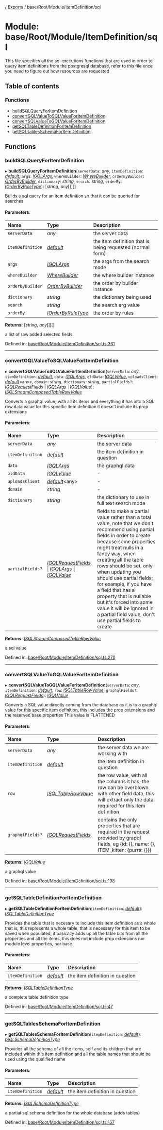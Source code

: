 [](../README.md) / [Exports](../modules.md) / base/Root/Module/ItemDefinition/sql

# Module: base/Root/Module/ItemDefinition/sql

This file specifies all the sql executions functions that are used in order
to query item definitions from the postgresql database, refer to this file
once you need to figure out how resources are requested

## Table of contents

### Functions

- [buildSQLQueryForItemDefinition](base_root_module_itemdefinition_sql.md#buildsqlqueryforitemdefinition)
- [convertGQLValueToSQLValueForItemDefinition](base_root_module_itemdefinition_sql.md#convertgqlvaluetosqlvalueforitemdefinition)
- [convertSQLValueToGQLValueForItemDefinition](base_root_module_itemdefinition_sql.md#convertsqlvaluetogqlvalueforitemdefinition)
- [getSQLTableDefinitionForItemDefinition](base_root_module_itemdefinition_sql.md#getsqltabledefinitionforitemdefinition)
- [getSQLTablesSchemaForItemDefinition](base_root_module_itemdefinition_sql.md#getsqltablesschemaforitemdefinition)

## Functions

### buildSQLQueryForItemDefinition

▸ **buildSQLQueryForItemDefinition**(`serverData`: *any*, `itemDefinition`: [*default*](../classes/base_root_module_itemdefinition.default.md), `args`: [*IGQLArgs*](../interfaces/gql_querier.igqlargs.md), `whereBuilder`: [*WhereBuilder*](../classes/database_wherebuilder.wherebuilder.md), `orderByBuilder`: [*OrderByBuilder*](../classes/database_orderbybuilder.orderbybuilder.md), `dictionary`: *string*, `search`: *string*, `orderBy`: [*IOrderByRuleType*](../interfaces/constants.iorderbyruletype.md)): [*string*, *any*[]][]

Builds a sql query for an item definition so that it can be
queried for searches

#### Parameters:

Name | Type | Description |
:------ | :------ | :------ |
`serverData` | *any* | the server data   |
`itemDefinition` | [*default*](../classes/base_root_module_itemdefinition.default.md) | the item definition that is being requested (normal form)   |
`args` | [*IGQLArgs*](../interfaces/gql_querier.igqlargs.md) | the args from the search mode   |
`whereBuilder` | [*WhereBuilder*](../classes/database_wherebuilder.wherebuilder.md) | the where builder instance   |
`orderByBuilder` | [*OrderByBuilder*](../classes/database_orderbybuilder.orderbybuilder.md) | the order by builder instance   |
`dictionary` | *string* | the dictionary being used   |
`search` | *string* | the search arg value   |
`orderBy` | [*IOrderByRuleType*](../interfaces/constants.iorderbyruletype.md) | the order by rules   |

**Returns:** [*string*, *any*[]][]

a list of raw added selected fields

Defined in: [base/Root/Module/ItemDefinition/sql.ts:361](https://github.com/onzag/itemize/blob/28218320/base/Root/Module/ItemDefinition/sql.ts#L361)

___

### convertGQLValueToSQLValueForItemDefinition

▸ **convertGQLValueToSQLValueForItemDefinition**(`serverData`: *any*, `itemDefinition`: [*default*](../classes/base_root_module_itemdefinition.default.md), `data`: [*IGQLArgs*](../interfaces/gql_querier.igqlargs.md), `oldData`: [*IGQLValue*](../interfaces/gql_querier.igqlvalue.md), `uploadsClient`: [*default*](../classes/server_services_base_storageprovider.default.md)<any\>, `domain`: *string*, `dictionary`: *string*, `partialFields?`: [*IGQLRequestFields*](../interfaces/gql_querier.igqlrequestfields.md) \| [*IGQLArgs*](../interfaces/gql_querier.igqlargs.md) \| [*IGQLValue*](../interfaces/gql_querier.igqlvalue.md)): [*ISQLStreamComposedTableRowValue*](../interfaces/base_root_sql.isqlstreamcomposedtablerowvalue.md)

Converts a graphql value, with all its items and everything it
has into a SQL row data value for this specific item definition
it doesn't include its prop extensions

#### Parameters:

Name | Type | Description |
:------ | :------ | :------ |
`serverData` | *any* | the server data   |
`itemDefinition` | [*default*](../classes/base_root_module_itemdefinition.default.md) | the item definition in question   |
`data` | [*IGQLArgs*](../interfaces/gql_querier.igqlargs.md) | the graphql data   |
`oldData` | [*IGQLValue*](../interfaces/gql_querier.igqlvalue.md) | - |
`uploadsClient` | [*default*](../classes/server_services_base_storageprovider.default.md)<any\> | - |
`domain` | *string* | - |
`dictionary` | *string* | the dictionary to use in full text search mode   |
`partialFields?` | [*IGQLRequestFields*](../interfaces/gql_querier.igqlrequestfields.md) \| [*IGQLArgs*](../interfaces/gql_querier.igqlargs.md) \| [*IGQLValue*](../interfaces/gql_querier.igqlvalue.md) | fields to make a partial value rather than a total value, note that we don't recommend using partial fields in order to create because some properties might treat nulls in a fancy way, when creating all the table rows should be set, only when updating you should use partial fields; for example, if you have a field that has a property that is nullable but it's forced into some value it will be ignored in a partial field value, don't use partial fields to create   |

**Returns:** [*ISQLStreamComposedTableRowValue*](../interfaces/base_root_sql.isqlstreamcomposedtablerowvalue.md)

a sql value

Defined in: [base/Root/Module/ItemDefinition/sql.ts:270](https://github.com/onzag/itemize/blob/28218320/base/Root/Module/ItemDefinition/sql.ts#L270)

___

### convertSQLValueToGQLValueForItemDefinition

▸ **convertSQLValueToGQLValueForItemDefinition**(`serverData`: *any*, `itemDefinition`: [*default*](../classes/base_root_module_itemdefinition.default.md), `row`: [*ISQLTableRowValue*](../interfaces/base_root_sql.isqltablerowvalue.md), `graphqlFields?`: [*IGQLRequestFields*](../interfaces/gql_querier.igqlrequestfields.md)): [*IGQLValue*](../interfaces/gql_querier.igqlvalue.md)

Converts a SQL value directly coming from the database as it is
to a graphql value for this specific item definition,
this includes the prop extensions and the reserved base properties
This value is FLATTENED

#### Parameters:

Name | Type | Description |
:------ | :------ | :------ |
`serverData` | *any* | the server data we are working with   |
`itemDefinition` | [*default*](../classes/base_root_module_itemdefinition.default.md) | the item definition in question   |
`row` | [*ISQLTableRowValue*](../interfaces/base_root_sql.isqltablerowvalue.md) | the row value, with all the columns it has; the row can be overblown with other field data, this will extract only the data required for this item definition   |
`graphqlFields?` | [*IGQLRequestFields*](../interfaces/gql_querier.igqlrequestfields.md) | contains the only properties that are required in the request provided by grapql fields, eg {id: {}, name: {}, ITEM_kitten: {purrs: {}}}   |

**Returns:** [*IGQLValue*](../interfaces/gql_querier.igqlvalue.md)

a graphql value

Defined in: [base/Root/Module/ItemDefinition/sql.ts:198](https://github.com/onzag/itemize/blob/28218320/base/Root/Module/ItemDefinition/sql.ts#L198)

___

### getSQLTableDefinitionForItemDefinition

▸ **getSQLTableDefinitionForItemDefinition**(`itemDefinition`: [*default*](../classes/base_root_module_itemdefinition.default.md)): [*ISQLTableDefinitionType*](../interfaces/base_root_sql.isqltabledefinitiontype.md)

Provides the table that is necesary to include this item definition as a whole
that is, this represents a whole table, that is necessary for this item to
be saved when populated, it basically adds up all the table bits
from all the properties and all the items, this does not include
prop extensions nor module level properties, nor base

#### Parameters:

Name | Type | Description |
:------ | :------ | :------ |
`itemDefinition` | [*default*](../classes/base_root_module_itemdefinition.default.md) | the item definition in question   |

**Returns:** [*ISQLTableDefinitionType*](../interfaces/base_root_sql.isqltabledefinitiontype.md)

a complete table definition type

Defined in: [base/Root/Module/ItemDefinition/sql.ts:47](https://github.com/onzag/itemize/blob/28218320/base/Root/Module/ItemDefinition/sql.ts#L47)

___

### getSQLTablesSchemaForItemDefinition

▸ **getSQLTablesSchemaForItemDefinition**(`itemDefinition`: [*default*](../classes/base_root_module_itemdefinition.default.md)): [*ISQLSchemaDefinitionType*](../interfaces/base_root_sql.isqlschemadefinitiontype.md)

Provides all the schema of all the items, self and its children
that are included within this item definition and all the table names
that should be used using the qualified name

#### Parameters:

Name | Type | Description |
:------ | :------ | :------ |
`itemDefinition` | [*default*](../classes/base_root_module_itemdefinition.default.md) | the item definition in question   |

**Returns:** [*ISQLSchemaDefinitionType*](../interfaces/base_root_sql.isqlschemadefinitiontype.md)

a partial sql schema definition for the whole database (adds tables)

Defined in: [base/Root/Module/ItemDefinition/sql.ts:167](https://github.com/onzag/itemize/blob/28218320/base/Root/Module/ItemDefinition/sql.ts#L167)

